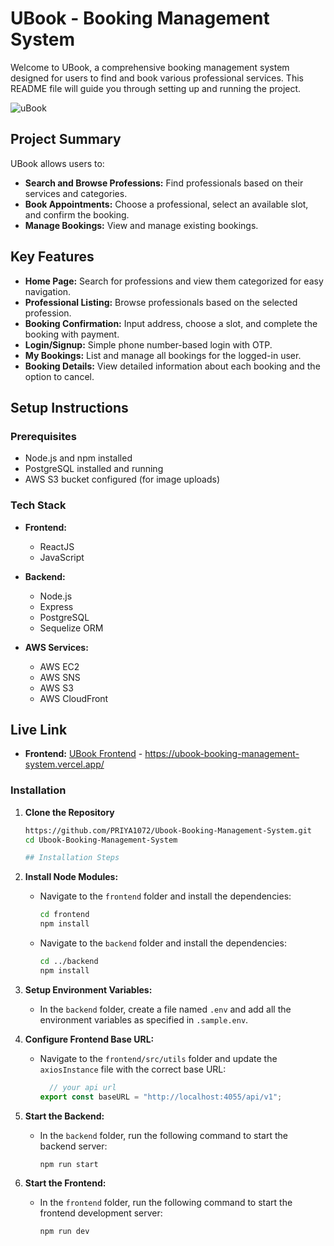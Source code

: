# UBook - Booking Management System

Welcome to UBook, a comprehensive booking management system designed for users to find and book various professional services. This README file will guide you through setting up and running the project.

![uBook](https://github.com/user-attachments/assets/f2fe83a9-1fd5-41f1-be14-c2b06c3de445)

## Project Summary

UBook allows users to:

- **Search and Browse Professions:** Find professionals based on their services and categories.
- **Book Appointments:** Choose a professional, select an available slot, and confirm the booking.
- **Manage Bookings:** View and manage existing bookings.

## Key Features

- **Home Page:** Search for professions and view them categorized for easy navigation.
- **Professional Listing:** Browse professionals based on the selected profession.
- **Booking Confirmation:** Input address, choose a slot, and complete the booking with payment.
- **Login/Signup:** Simple phone number-based login with OTP.
- **My Bookings:** List and manage all bookings for the logged-in user.
- **Booking Details:** View detailed information about each booking and the option to cancel.

## Setup Instructions

### Prerequisites

- Node.js and npm installed
- PostgreSQL installed and running
- AWS S3 bucket configured (for image uploads)

### Tech Stack

- **Frontend:**
  - ReactJS
  - JavaScript

- **Backend:**
  - Node.js
  - Express
  - PostgreSQL
  - Sequelize ORM

- **AWS Services:**
  - AWS EC2
  - AWS SNS
  - AWS S3
  - AWS CloudFront
  
## Live Link

- **Frontend:** [UBook Frontend](ubook-booking-management-system.vercel.app) -  https://ubook-booking-management-system.vercel.app/

### Installation

1. **Clone the Repository**

   ```bash
   https://github.com/PRIYA1072/Ubook-Booking-Management-System.git
   cd Ubook-Booking-Management-System
   
   ## Installation Steps

1. **Install Node Modules:**
    - Navigate to the `frontend` folder and install the dependencies:
      ```sh
      cd frontend
      npm install
      ```
    - Navigate to the `backend` folder and install the dependencies:
      ```sh
      cd ../backend
      npm install
      ```

2. **Setup Environment Variables:**
    - In the `backend` folder, create a file named `.env` and add all the environment variables as specified in `.sample.env`.

3. **Configure Frontend Base URL:**
    - Navigate to the `frontend/src/utils` folder and update the `axiosInstance` file with the correct base URL:
      ```js
        // your api url
      export const baseURL = "http://localhost:4055/api/v1";
      ```

4. **Start the Backend:**
    - In the `backend` folder, run the following command to start the backend server:
      ```sh
      npm run start
      ```

5. **Start the Frontend:**
    - In the `frontend` folder, run the following command to start the frontend development server:
      ```sh
      npm run dev
      ```

